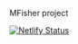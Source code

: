 MFisher project

[![Netlify Status](https://api.netlify.com/api/v1/badges/19e2a586-3f34-4a68-b029-3da1e0267a78/deploy-status)](https://app.netlify.com/sites/m-fisher/deploys)
